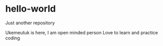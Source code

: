 # hello-world
Just another repository 

Ukemeutuk is here, I am open minded person
Love to learn and practice coding 
